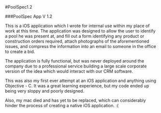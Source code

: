 #PoolSpec1.2

###PoolSpec App V 1.2

This is a iOS application which I wrote for internal use within my place of work at this time. The application was designed to allow the user to identify a pool he was present at, and fill out a form identifying any product or construction orders required, attach photographs of the aforementioned issues, and compress the information into an email to someone in the office to create a bid. 

The application is fully functional, but was never deployed around the company due to a professional service building a large scale corporate version of the idea which would interact with our CRM software.

This was also my first ever attempt at an iOS application and anything using Objective - C. It was a great learning experience, but my code ended up being very sloppy and poorly designed. 

Also, my mac died and has yet to be replaced, which can considerably hinder the process of creating a native iOS application. :(
